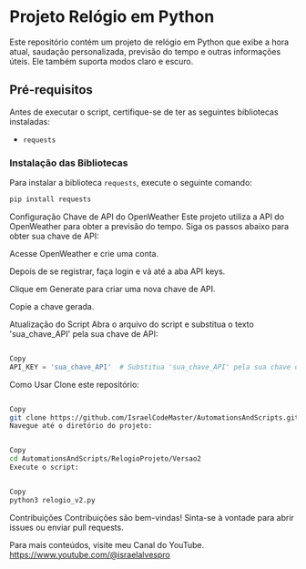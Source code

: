# Projeto Relógio em Python

Este repositório contém um projeto de relógio em Python que exibe a hora atual, saudação personalizada, previsão do tempo e outras informações úteis. Ele também suporta modos claro e escuro.

## Pré-requisitos

Antes de executar o script, certifique-se de ter as seguintes bibliotecas instaladas:

- `requests`

### Instalação das Bibliotecas

Para instalar a biblioteca `requests`, execute o seguinte comando:

```sh
pip install requests
```

Configuração
Chave de API do OpenWeather
Este projeto utiliza a API do OpenWeather para obter a previsão do tempo. Siga os passos abaixo para obter sua chave de API:

Acesse OpenWeather e crie uma conta.

Depois de se registrar, faça login e vá até a aba API keys.

Clique em Generate para criar uma nova chave de API.

Copie a chave gerada.

Atualização do Script
Abra o arquivo do script e substitua o texto 'sua_chave_API' pela sua chave de API:

```python

Copy
API_KEY = 'sua_chave_API'  # Substitua 'sua_chave_API' pela sua chave de API
```
Como Usar
Clone este repositório:

```sh

Copy
git clone https://github.com/IsraelCodeMaster/AutomationsAndScripts.git
Navegue até o diretório do projeto:
```
```sh

Copy
cd AutomationsAndScripts/RelogioProjeto/Versao2
Execute o script:
```
```sh

Copy
python3 relogio_v2.py
```

Contribuições
Contribuições são bem-vindas! Sinta-se à vontade para abrir issues ou enviar pull requests.

Para mais conteúdos, visite meu Canal do YouTube. https://www.youtube.com/@israelalvespro
